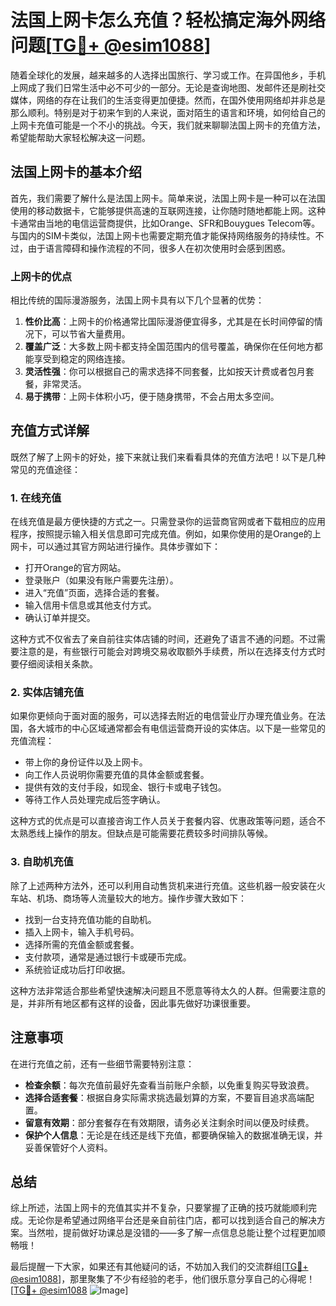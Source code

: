 # 法国上网卡怎么充值？轻松搞定海外网络问题[[TG💪+ @esim1088](https://t.me/s/esim1088)]

随着全球化的发展，越来越多的人选择出国旅行、学习或工作。在异国他乡，手机上网成了我们日常生活中必不可少的一部分。无论是查询地图、发邮件还是刷社交媒体，网络的存在让我们的生活变得更加便捷。然而，在国外使用网络却并非总是那么顺利。特别是对于初来乍到的人来说，面对陌生的语言和环境，如何给自己的上网卡充值可能是一个不小的挑战。今天，我们就来聊聊法国上网卡的充值方法，希望能帮助大家轻松解决这一问题。

## 法国上网卡的基本介绍

首先，我们需要了解什么是法国上网卡。简单来说，法国上网卡是一种可以在法国使用的移动数据卡，它能够提供高速的互联网连接，让你随时随地都能上网。这种卡通常由当地的电信运营商提供，比如Orange、SFR和Bouygues Telecom等。与国内的SIM卡类似，法国上网卡也需要定期充值才能保持网络服务的持续性。不过，由于语言障碍和操作流程的不同，很多人在初次使用时会感到困惑。

### 上网卡的优点

相比传统的国际漫游服务，法国上网卡具有以下几个显著的优势：

1. **性价比高**：上网卡的价格通常比国际漫游便宜得多，尤其是在长时间停留的情况下，可以节省大量费用。
2. **覆盖广泛**：大多数上网卡都支持全国范围内的信号覆盖，确保你在任何地方都能享受到稳定的网络连接。
3. **灵活性强**：你可以根据自己的需求选择不同套餐，比如按天计费或者包月套餐，非常灵活。
4. **易于携带**：上网卡体积小巧，便于随身携带，不会占用太多空间。

## 充值方式详解

既然了解了上网卡的好处，接下来就让我们来看看具体的充值方法吧！以下是几种常见的充值途径：

### 1. 在线充值

在线充值是最方便快捷的方式之一。只需登录你的运营商官网或者下载相应的应用程序，按照提示输入相关信息即可完成充值。例如，如果你使用的是Orange的上网卡，可以通过其官方网站进行操作。具体步骤如下：

- 打开Orange的官方网站。
- 登录账户（如果没有账户需要先注册）。
- 进入“充值”页面，选择合适的套餐。
- 输入信用卡信息或其他支付方式。
- 确认订单并提交。

这种方式不仅省去了亲自前往实体店铺的时间，还避免了语言不通的问题。不过需要注意的是，有些银行可能会对跨境交易收取额外手续费，所以在选择支付方式时要仔细阅读相关条款。

### 2. 实体店铺充值

如果你更倾向于面对面的服务，可以选择去附近的电信营业厅办理充值业务。在法国，各大城市的中心区域通常都会有电信运营商开设的实体店。以下是一些常见的充值流程：

- 带上你的身份证件以及上网卡。
- 向工作人员说明你需要充值的具体金额或套餐。
- 提供有效的支付手段，如现金、银行卡或电子钱包。
- 等待工作人员处理完成后签字确认。

这种方式的优点是可以直接咨询工作人员关于套餐内容、优惠政策等问题，适合不太熟悉线上操作的朋友。但缺点是可能需要花费较多时间排队等候。

### 3. 自助机充值

除了上述两种方法外，还可以利用自动售货机来进行充值。这些机器一般安装在火车站、机场、商场等人流量较大的地方。操作步骤大致如下：

- 找到一台支持充值功能的自助机。
- 插入上网卡，输入手机号码。
- 选择所需的充值金额或套餐。
- 支付款项，通常是通过银行卡或硬币完成。
- 系统验证成功后打印收据。

这种方法非常适合那些希望快速解决问题且不愿意等待太久的人群。但需要注意的是，并非所有地区都有这样的设备，因此事先做好功课很重要。

## 注意事项

在进行充值之前，还有一些细节需要特别注意：

- **检查余额**：每次充值前最好先查看当前账户余额，以免重复购买导致浪费。
- **选择合适套餐**：根据自身实际需求挑选最划算的方案，不要盲目追求高端配置。
- **留意有效期**：部分套餐存在有效期限，请务必关注剩余时间以便及时续费。
- **保护个人信息**：无论是在线还是线下充值，都要确保输入的数据准确无误，并妥善保管好个人资料。

## 总结

综上所述，法国上网卡的充值其实并不复杂，只要掌握了正确的技巧就能顺利完成。无论你是希望通过网络平台还是亲自前往门店，都可以找到适合自己的解决方案。当然啦，提前做好功课总是没错的——多了解一点信息总能让整个过程更加顺畅哦！

最后提醒一下大家，如果还有其他疑问的话，不妨加入我们的交流群组[[TG💪+ @esim1088](https://t.me/s/esim1088)]，那里聚集了不少有经验的老手，他们很乐意分享自己的心得呢！[[TG💪+ @esim1088](https://t.me/s/esim1088) ![Image](https://i.postimg.cc/4NQfJmqS/Snipaste-2025-05-13-00-14-12.png)]